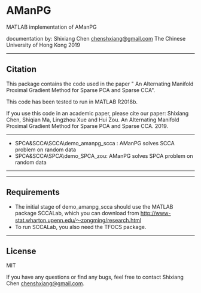 # AManPG
MATLAB implementation of AManPG


documentation by:
Shixiang Chen
chenshxiang@gmail.com
The Chinese University of Hong Kong
2019

----------------------------------
Citation
--------------------------------
This package contains the code used in the paper " An Alternating Manifold Proximal Gradient Method for Sparse PCA and Sparse CCA". 

This code has been tested to run in MATLAB R2018b.

If you use this code in an academic paper, please cite our paper:
Shixiang Chen, Shiqian Ma, Lingzhou Xue and Hui Zou. An Alternating Manifold Proximal Gradient Method for Sparse PCA and Sparse CCA. 2019. 


----------------------------------
- SPCA&SCCA\SCCA\demo_amanpg_scca :   AManPG solves SCCA problem on random data
- SPCA&SCCA\SPCA\demo_SPCA_zou:       AManPG solves SPCA problem on random data
----------------------------------

-----------------------------------
Requirements
----------------------------------
- The initial stage of demo_amanpg_scca should use the MATLAB package SCCALab, which you can download from http://www-stat.wharton.upenn.edu/～zongming/research.html  
-  To run SCCALab, you also need the TFOCS package.

----------------
License
---------------
MIT


If you have any questions or find any bugs, feel free to contact Shixiang Chen <chenshxiang@gmail.com>.
